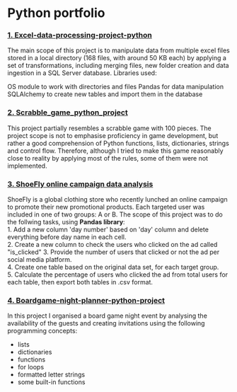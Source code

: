 # Python portfolio

### [1. Excel-data-processing-project-python](https://github.com/AlexandruDbr/Excel-data-processing-project-python.git)

The main scope of this project is to manipulate data from multiple excel files stored in a local directory (168 files, with around 50 KB each) by applying a set of transformations, including merging files, new folder creation and data ingestion in a SQL Server database.
Libraries used:

OS module to work with directories and files
Pandas for data manipulation
SQLAlchemy to create new tables and import them in the database



### [2. Scrabble_game_python_project](https://github.com/AlexandruDbr/Scrabble_game_python_project.git)
This project partially resembles a scrabble game with 100 pieces.
The project scope is not to emphasise proficiency in game development, but rather a good comprehension of Python functions, lists, dictionaries, strings and control flow. 
Therefore, although I tried to make this game reasonably close to reality by applying most of the rules, 
some of them were not implemented.


### [3. ShoeFly online campaign data analysis](https://github.com/AlexandruDbr/ShoeFly-data-analysis-python-project.git)
ShoeFly is a global clothing store who recently lunched an online campaign to promote their new promotional products. Each targeted user was included in one of two groups: A or B. 
The scope of this project was to do the follwing tasks, using **Pandas library**: <br>
    1. Add a new column 'day number' based on 'day' column and delete everything before day name in each cell. <br>
    2. Create a new column to check the users who clicked on the ad called "is_clicked"
    3. Provide the number of users that clicked or not the ad per social media platform. <br>
    4. Create one table based on the original data set, for each target group. <br>
    5. Calculate the percentage of users who clicked the ad from total users for each table, then export both tables in .csv format.


### [4. Boardgame-night-planner-python-project](https://github.com/AlexandruDbr/Boardgame-night-planner-python-project.git)
In this project I organised a board game night event by analysing the availability of the guests and creating invitations using the following programming concepts:<br>
* lists
* dictionaries 
* functions
* for loops
* formatted letter strings
* some built-in functions 

